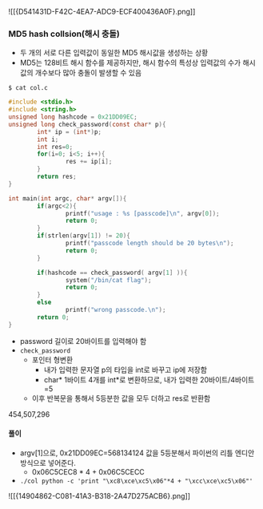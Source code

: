 ![[{D541431D-F42C-4EA7-ADC9-ECF400436A0F}.png]]



### MD5 hash collsion(해시 충돌)
- 두 개의 서로 다른 입력값이 동일한 MD5 해시값을 생성하는 상황
- MD5는 128비트 해시 함수를 제공하지만, 해시 함수의 특성상 입력값의 수가 해시값의 개수보다 많아 충돌이 발생할 수 있음

`$ cat col.c`

```c
#include <stdio.h>
#include <string.h>
unsigned long hashcode = 0x21DD09EC;
unsigned long check_password(const char* p){
        int* ip = (int*)p;
        int i;
        int res=0;
        for(i=0; i<5; i++){
                res += ip[i];
        }
        return res;
}

int main(int argc, char* argv[]){
        if(argc<2){
                printf("usage : %s [passcode]\n", argv[0]);
                return 0;
        }
        if(strlen(argv[1]) != 20){
                printf("passcode length should be 20 bytes\n");
                return 0;
        }

        if(hashcode == check_password( argv[1] )){
                system("/bin/cat flag");
                return 0;
        }
        else
                printf("wrong passcode.\n");
        return 0;
}
```
- password 길이로 20바이트를 입력해야 함
- `check_password`
	- 포인터 형변환
		- 내가 입력한 문자열 p의 타입을 int로 바꾸고 ip에 저장함
		- char* 1바이트 4개를 int\*로 변환하므로, 내가 입력한 20바이트/4바이트=5
	- 이후 반복문을 통해서 5등분한 값을 모두 더하고 res로 반환함

454,507,296
#### 풀이
- argv[1]으로, 0x21DD09EC=568134124 값을 5등분해서 파이썬의 리틀 엔디안 방식으로 넣어준다.
	- 0x06C5CEC8 * 4 + 0x06C5CECC
- `./col python -c 'print "\xc8\xce\xc5\x06"*4 + "\xcc\xce\xc5\x06"'`

![[{14904862-C081-41A3-B318-2A47D275ACB6}.png]]
